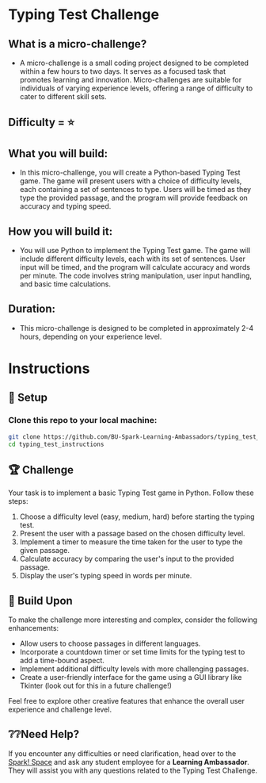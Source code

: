 # Typing Test Challenge

## What is a micro-challenge?
- A micro-challenge is a small coding project designed to be completed within a few hours to two days. It serves as a focused task that promotes learning and innovation. Micro-challenges are suitable for individuals of varying experience levels, offering a range of difficulty to cater to different skill sets.

## Difficulty = ⭐️

## What you will build:
- In this micro-challenge, you will create a Python-based Typing Test game. The game will present users with a choice of difficulty levels, each containing a set of sentences to type. Users will be timed as they type the provided passage, and the program will provide feedback on accuracy and typing speed.

## How you will build it:
- You will use Python to implement the Typing Test game. The game will include different difficulty levels, each with its set of sentences. User input will be timed, and the program will calculate accuracy and words per minute. The code involves string manipulation, user input handling, and basic time calculations.

## Duration:
- This micro-challenge is designed to be completed in approximately 2-4 hours, depending on your experience level.

# Instructions
## 🚀 Setup

### Clone this repo to your local machine:
```bash
git clone https://github.com/BU-Spark-Learning-Ambassadors/typing_test_instructions.git
cd typing_test_instructions
```

## 🏆 Challenge

Your task is to implement a basic Typing Test game in Python. Follow these steps:

1. Choose a difficulty level (easy, medium, hard) before starting the typing test.
2. Present the user with a passage based on the chosen difficulty level.
3. Implement a timer to measure the time taken for the user to type the given passage.
4. Calculate accuracy by comparing the user's input to the provided passage.
5. Display the user's typing speed in words per minute.

## 🚀 Build Upon

To make the challenge more interesting and complex, consider the following enhancements:

- Allow users to choose passages in different languages.
- Incorporate a countdown timer or set time limits for the typing test to add a time-bound aspect.
- Implement additional difficulty levels with more challenging passages.
- Create a user-friendly interface for the game using a GUI library like Tkinter (look out for this in a future challenge!)

Feel free to explore other creative features that enhance the overall user experience and challenge level.

## ❔❔Need Help?

If you encounter any difficulties or need clarification, head over to the [Spark! Space](https://www.bu.edu/spark/resources/space/) and ask any student employee for a **Learning Ambassador**. They will assist you with any questions related to the Typing Test Challenge.
